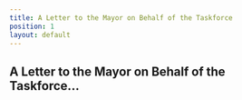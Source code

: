 ```yaml
---
title: A Letter to the Mayor on Behalf of the Taskforce
position: 1
layout: default
---
```


## A Letter to the Mayor on Behalf of the Taskforce...
